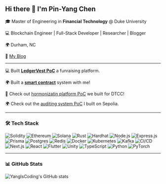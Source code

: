 ## Hi there 👋 I'm Pin-Yang Chen  

🎓 Master of Engineering in **Financial Technology** @ Duke University

💻 Blockchain Engineer | Full-Stack Developer | Researcher  | Blogger

🌍 Durham, NC

👋 [My Blog](https://www.chenpinyangdev.com)  

---
💻 Built [**LedgerVest PoC**](www.myledgervest.com) a funraising platform.

🌍 Built a [**smart contract**](https://www.chenpinyangdev.com/blog/1) system with me! 

👋 Check out [hormonizatin platform PoC](https://www.youtube.com/watch?v=Z1A31aEaDcM&t=3s) we built for DTCC!

🌍 Check out the [auditing system PoC](https://github.com/CAFECA-IO/auditing_system) I built on Sepolia.

---

### 🛠 Tech Stack  

![Solidity](https://img.shields.io/badge/Solidity-363636?style=for-the-badge&logo=solidity) ![Ethereum](https://img.shields.io/badge/Ethereum-3C3C3D?style=for-the-badge&logo=ethereum) ![Solana](https://img.shields.io/badge/Solana-9945FF?style=for-the-badge&logo=solana) ![Rust](https://img.shields.io/badge/Rust-000000?style=for-the-badge&logo=rust) ![Hardhat](https://img.shields.io/badge/Hardhat-FCC624?style=for-the-badge&logo=hardhat) ![Node.js](https://img.shields.io/badge/Node.js-339933?style=for-the-badge&logo=node.js) ![Express.js](https://img.shields.io/badge/Express.js-000000?style=for-the-badge&logo=express) ![Prisma](https://img.shields.io/badge/Prisma-2D3748?style=for-the-badge&logo=prisma) ![Postgres](https://img.shields.io/badge/Postgres-336791?style=for-the-badge&logo=postgresql) ![Redis](https://img.shields.io/badge/Redis-DC382D?style=for-the-badge&logo=redis) ![Docker](https://img.shields.io/badge/Docker-2496ED?style=for-the-badge&logo=docker) ![Kubernetes](https://img.shields.io/badge/Kubernetes-326CE5?style=for-the-badge&logo=kubernetes) ![Kafka](https://img.shields.io/badge/Kafka-231F20?style=for-the-badge&logo=apache-kafka) ![CI/CD](https://img.shields.io/badge/CI%2FCD-2088FF?style=for-the-badge&logo=github-actions) ![Next.js](https://img.shields.io/badge/Next.js-000000?style=for-the-badge&logo=next.js) ![React](https://img.shields.io/badge/React-61DAFB?style=for-the-badge&logo=react) ![Flutter](https://img.shields.io/badge/Flutter-02569B?style=for-the-badge&logo=flutter) ![Unity](https://img.shields.io/badge/Unity-100000?style=for-the-badge&logo=unity) ![TypeScript](https://img.shields.io/badge/TypeScript-007ACC?style=for-the-badge&logo=typescript) ![Python](https://img.shields.io/badge/Python-3776AB?style=for-the-badge&logo=python) ![PyTorch](https://img.shields.io/badge/PyTorch-EE4C2C?style=for-the-badge&logo=pytorch)  

---

### 📊 GitHub Stats  

![YangIsCoding's GitHub stats](https://github-readme-stats.vercel.app/api?username=YangIsCoding&show_icons=true&theme=radical)  


